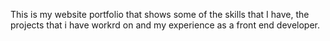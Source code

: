 This is my website portfolio that shows some of the skills that I have, the projects that i have workrd on and my experience as a front end developer.
